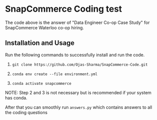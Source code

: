 # SnapCommerce Coding test

The code above is the answer of "Data Engineer Co-op Case Study" for SnapCommerce Waterloo co-op hiring.

## Installation and Usage

Run the following commands to successfully install and run the code.

1. ```git clone https://github.com/Ojas-Sharma/SnapCommerce-Code.git```

2. ```conda env create --file environment.yml```

3. ```conda activate snapcommerce```

NOTE: Step 2 and 3 is not necessary but is recommended if your system has conda.

After that you can smoothly run ```answers.py``` which contains answers to all the coding questions